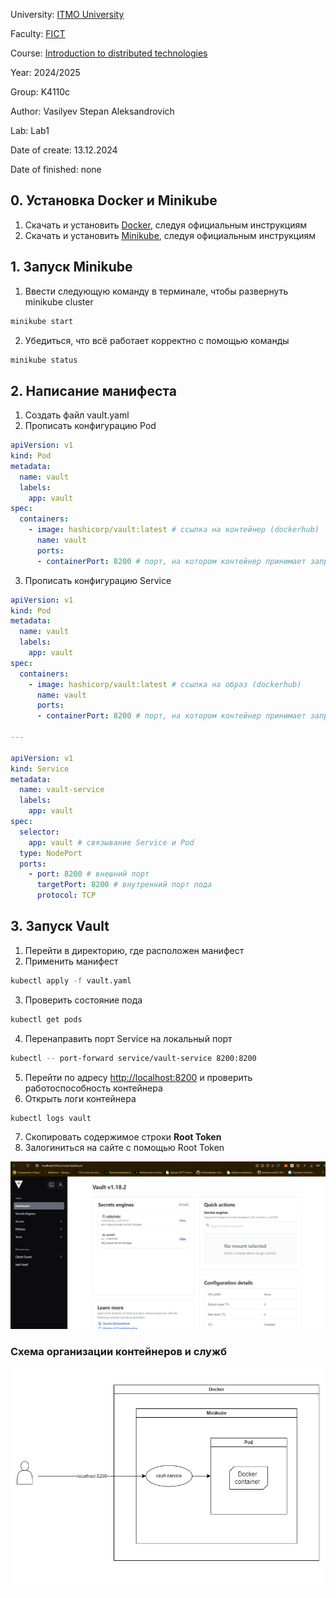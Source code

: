 University: [ITMO University](https://itmo.ru/ru/)

Faculty: [FICT](https://fict.itmo.ru/)

Course: [Introduction to distributed technologies](https://github.com/itmo-ict-faculty/introduction-to-distributed-technologies)

Year: 2024/2025

Group: K4110c

Author: Vasilyev Stepan Aleksandrovich

Lab: Lab1

Date of create: 13.12.2024

Date of finished: none

## 0. Установка Docker и Minikube

1. Скачать и установить [Docker](https://docs.docker.com/desktop/), следуя официальным инструкциям
2. Скачать и установить [Minikube](https://minikube.sigs.k8s.io/docs/start/?arch=%2Fwindows%2Fx86-64%2Fstable%2F.exe+download), следуя официальным инструкциям

## 1. Запуск Minikube

1. Ввести следующую команду в терминале, чтобы развернуть minikube cluster

```bash
minikube start
```

2. Убедиться, что всё работает корректно с помощью команды

```bash
minikube status
```

## 2. Написание манифеста

1. Создать файл vault.yaml
2. Прописать конфигурацию Pod

```yaml
apiVersion: v1
kind: Pod                                            
metadata:
  name: vault
  labels:
    app: vault                         
spec:                                                
  containers:
    - image: hashicorp/vault:latest # ссылка на контейнер (dockerhub)
      name: vault                             
      ports:
      - containerPort: 8200 # порт, на котором контейнер принимает запросы
```

3. Прописать конфигурацию Service

```yaml
apiVersion: v1
kind: Pod                                            
metadata:
  name: vault
  labels:
    app: vault                         
spec:                                                
  containers:
    - image: hashicorp/vault:latest # ссылка на образ (dockerhub)
      name: vault                             
      ports:
      - containerPort: 8200 # порт, на котором контейнер принимает запросы

---

apiVersion: v1
kind: Service
metadata:
  name: vault-service
  labels:
    app: vault  
spec:
  selector:
    app: vault # связывание Service и Pod 
  type: NodePort
  ports:
    - port: 8200 # внешний порт
      targetPort: 8200 # внутренний порт пода
      protocol: TCP  
```

## 3. Запуск Vault

1. Перейти в директорию, где расположен манифест
2. Применить манифест

```bash
kubectl apply -f vault.yaml
```

3. Проверить состояние пода

```bash
kubectl get pods
```

4. Перенаправить порт Service на локальный порт

 

```bash
kubectl -- port-forward service/vault-service 8200:8200
```

5. Перейти по адресу [http://localhost:8200](http://localhost:8200/) и проверить работоспособность контейнера
6. Открыть логи контейнера 

```bash
kubectl logs vault
```

7. Скопировать содержимое строки **Root Token**
8. Залогиниться на сайте с помощью Root Token

![result.jpg](images/result.jpg)

### Схема организации контейнеров и служб

![arrangement_scheme.drawio.png](images/arrangement_scheme.drawio.png)
